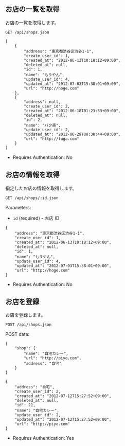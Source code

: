 ## お店の一覧を取得

お店の一覧を取得します。

```
GET /api/shops.json
```

```
[
    {
        "address": "東京都渋谷区渋谷1-1",
        "create_user_id": 1,
        "created_at": "2012-06-13T10:18:12+09:00",
        "deleted_at": null,
        "id": 1,
        "name": "もうやん",
        "update_user_id": 4,
        "updated_at": "2012-07-03T15:38:01+09:00",
        "url": "http://hoge.com"
    },
    {
        "address": null,
        "create_user_id": 2,
        "created_at": "2012-06-18T01:23:33+09:00",
        "deleted_at": null,
        "id": 2,
        "name": "パク森",
        "update_user_id": 2,
        "updated_at": "2012-06-29T00:30:44+09:00",
        "url": "http://fuga.com"
    }
]
```

+ Requires Authentication: No

## お店の情報を取得

指定したお店の情報を取得します。

```
GET /api/shops/:id.json
```

Parameters:

+ `id` (required) - お店 ID

```
{
    "address": "東京都渋谷区渋谷1-1",
    "create_user_id": 1,
    "created_at": "2012-06-13T10:18:12+09:00",
    "deleted_at": null,
    "id": 1,
    "name": "もうやん",
    "update_user_id": 4,
    "updated_at": "2012-07-03T15:38:01+09:00",
    "url": "http://hoge.com"
}
```

+ Requires Authentication: No

## お店を登録

お店を登録します。

```
POST /api/shops.json
```

POST data:

```
{
    "shop": {
        "name": "自宅カレー",
        "url": "http://piyo.com",
        "address": "自宅"
    } 
}
```

```
{
    "address": "自宅",
    "create_user_id": 2,
    "created_at": "2012-07-12T15:27:52+09:00",
    "deleted_at": null,
    "id": 21,
    "name": "自宅カレー",
    "update_user_id": 2,
    "updated_at": "2012-07-12T15:27:52+09:00",
    "url": "http://piyo.com"
}
```

+ Requires Authentication: Yes